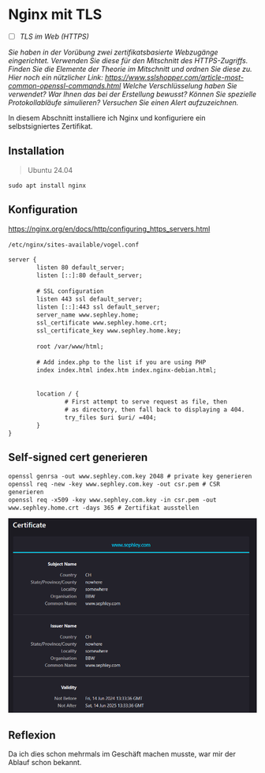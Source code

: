 # Nginx mit TLS
- [ ] *TLS im Web (HTTPS)*

*Sie haben in der Vorübung zwei zertifikatsbasierte Webzugänge eingerichtet. Verwenden Sie diese für den Mitschnitt des HTTPS-Zugriffs. Finden Sie die Elemente der Theorie im Mitschnitt und ordnen Sie diese zu. Hier noch ein nützlicher Link: https://www.sslshopper.com/article-most-common-openssl-commands.html Welche Verschlüsselung haben Sie verwendet? War Ihnen das bei der Erstellung bewusst? Können Sie spezielle Protokollabläufe simulieren? Versuchen Sie einen Alert aufzuzeichnen.*

In diesem Abschnitt installiere ich Nginx und konfiguriere ein selbstsigniertes Zertifikat.
## Installation
>Ubuntu 24.04
```
sudo apt install nginx
```

## Konfiguration
<https://nginx.org/en/docs/http/configuring_https_servers.html>

`/etc/nginx/sites-available/vogel.conf`
```
server {
        listen 80 default_server;
        listen [::]:80 default_server;

        # SSL configuration
        listen 443 ssl default_server;
        listen [::]:443 ssl default_server;
        server_name www.sephley.home;
        ssl_certificate www.sephley.home.crt;
        ssl_certificate_key www.sephley.home.key;

        root /var/www/html;

        # Add index.php to the list if you are using PHP
        index index.html index.htm index.nginx-debian.html;


        location / {
                # First attempt to serve request as file, then
                # as directory, then fall back to displaying a 404.
                try_files $uri $uri/ =404;
        }
}
```

## Self-signed cert generieren
```
openssl genrsa -out www.sephley.com.key 2048 # private key generieren
openssl req -new -key www.sephley.com.key -out csr.pem # CSR generieren
openssl req -x509 -key www.sephley.com.key -in csr.pem -out www.sephley.home.crt -days 365 # Zertifikat ausstellen
```
![self-signed-cert](../images/self-sigend-cert.png)

## Reflexion
Da ich dies schon mehrmals im Geschäft machen musste, war mir der Ablauf schon bekannt.
